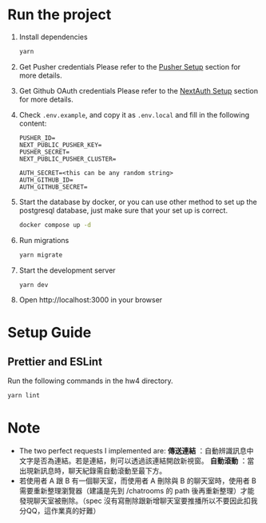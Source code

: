 # Run the project

1. Install dependencies

   ```bash
   yarn
   ```
2. Get Pusher credentials
   Please refer to the [Pusher Setup](#pusher-setup) section for more details.
3. Get Github OAuth credentials
   Please refer to the [NextAuth Setup](#nextauth-setup) section for more details.
4. Check `.env.example`, and copy it as `.env.local` and fill in the following content:

   ```text
   PUSHER_ID=
   NEXT_PUBLIC_PUSHER_KEY=
   PUSHER_SECRET=
   NEXT_PUBLIC_PUSHER_CLUSTER=

   AUTH_SECRET=<this can be any random string>
   AUTH_GITHUB_ID=
   AUTH_GITHUB_SECRET=
   ```
5. Start the database by docker, or you can use other method to set up the postgresql database, just make sure that your set up is correct.

   ```bash
   docker compose up -d
   ```
6. Run migrations

   ```bash
   yarn migrate
   ```
7. Start the development server

   ```bash
   yarn dev
   ```
8. Open http://localhost:3000 in your browser

# Setup Guide

## Prettier and ESLint

Run the following commands in the hw4 directory.

```bash
yarn lint
```

# Note

* The two perfect requests I implemented are:
  **傳送連結** ：自動辨識訊息中文字是否為連結。若是連結，則可以透過該連結開啟新視窗。
  **自動滾動** ：當出現新訊息時，聊天紀錄需自動滾動至最下方。
* 若使用者 A 跟 B 有一個聊天室，而使用者 A 刪除與 B 的聊天室時，使用者 B 需要重新整理瀏覽器（建議是先到 /chatrooms 的 path 後再重新整理）才能發現聊天室被刪除。（spec 沒有寫刪除跟新增聊天室要推播所以不要因此扣我分QQ，這作業真的好難）
